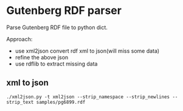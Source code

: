 # Gutenberg RDF parser

Parse Gutenberg RDF file to python dict.

Approach:

- use xml2json convert rdf xml to json(will miss some data)
- refine the above json
- use rdflib to extract missing data

## xml to json

    ./xml2json.py -t xml2json --strip_namespace --strip_newlines --strip_text samples/pg6899.rdf
